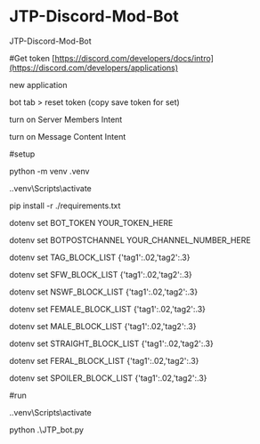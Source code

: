 # JTP-Discord-Mod-Bot
JTP-Discord-Mod-Bot


#Get token
[https://discord.com/developers/docs/intro](https://discord.com/developers/applications)

new application

bot tab > reset token (copy save token for set)

turn on Server Members Intent

turn on Message Content Intent





#setup

python -m venv .venv

.\.venv\Scripts\activate

pip install -r ./requirements.txt

dotenv set BOT_TOKEN YOUR_TOKEN_HERE

dotenv set BOTPOSTCHANNEL YOUR_CHANNEL_NUMBER_HERE

dotenv set TAG_BLOCK_LIST {'tag1':.02,'tag2':.3}

dotenv set SFW_BLOCK_LIST {'tag1':.02,'tag2':.3}

dotenv set NSWF_BLOCK_LIST {'tag1':.02,'tag2':.3}

dotenv set FEMALE_BLOCK_LIST {'tag1':.02,'tag2':.3}

dotenv set MALE_BLOCK_LIST {'tag1':.02,'tag2':.3}

dotenv set STRAIGHT_BLOCK_LIST {'tag1':.02,'tag2':.3}

dotenv set FERAL_BLOCK_LIST {'tag1':.02,'tag2':.3}

dotenv set SPOILER_BLOCK_LIST {'tag1':.02,'tag2':.3}



#run

.\.venv\Scripts\activate

python .\JTP_bot.py
